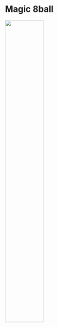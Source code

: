 ﻿# Magic 8ball

<img src="https://github.com/Wikaobl/magic_8ball/assets/107032701/4738d386-acaf-4cb2-a8bf-f4bcd262f664" width="50%">
